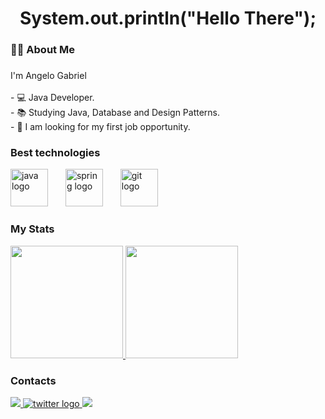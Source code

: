 

<h1 align="center">System.out.println("Hello There");</h1>

###

<h3 align="left">👩‍💻  About Me</h3>

###

<p align="left">I'm Angelo Gabriel<br><br>- 💻 Java Developer.<br>- 📚 Studying Java, Database and Design Patterns.<br>- 🔭 I am looking for my first job opportunity.</p>

### Best technologies

<div>
  <img src="https://cdn.jsdelivr.net/gh/devicons/devicon/icons/java/java-original.svg" width="60" alt="java logo"  />
  <img width="20" />
  <img src="https://cdn.jsdelivr.net/gh/devicons/devicon/icons/spring/spring-original.svg" width="60" alt="spring logo"  />
  <img width="20" />
  <img src="https://cdn.jsdelivr.net/gh/devicons/devicon/icons/git/git-original.svg" width="60" alt="git logo"  />
  <img width="20" />  
</div>

### My Stats

<div>
  <a href="https://github.com/nesantana">
    <img height="180em" src="https://github-readme-stats.vercel.app/api/top-langs/?username=Angel-bob&layout=compact&langs_count=7&theme=dark"/>
    <img height="180em" src="https://github-readme-stats.vercel.app/api?username=Angel-bob&show_icons=true&theme=dark&include_all_commits=true&count_private=true"/>
  </a>
</div>

### Contacts

<div>
  <a href="https://www.instagram.com/bob.angel1/">
    <img src="https://img.shields.io/badge/Instagram-E4405F?style=for-the-badge&logo=instagram&logoColor=white" />
  </a>
  <a href="https://twitter.com/Ang3lBob">
    <img src="https://img.shields.io/static/v1?message=Twitter&logo=twitter&label=&color=1DA1F2&logoColor=white&labelColor=&style=for-the-badge"  alt="twitter logo"  />
  </a>
  <a href="www.linkedin.com/in/angel-bob">
    <img src="https://img.shields.io/badge/LinkedIn-0077B5?style=for-the-badge&logo=linkedin&logoColor=white" />
  </a>
</div>
